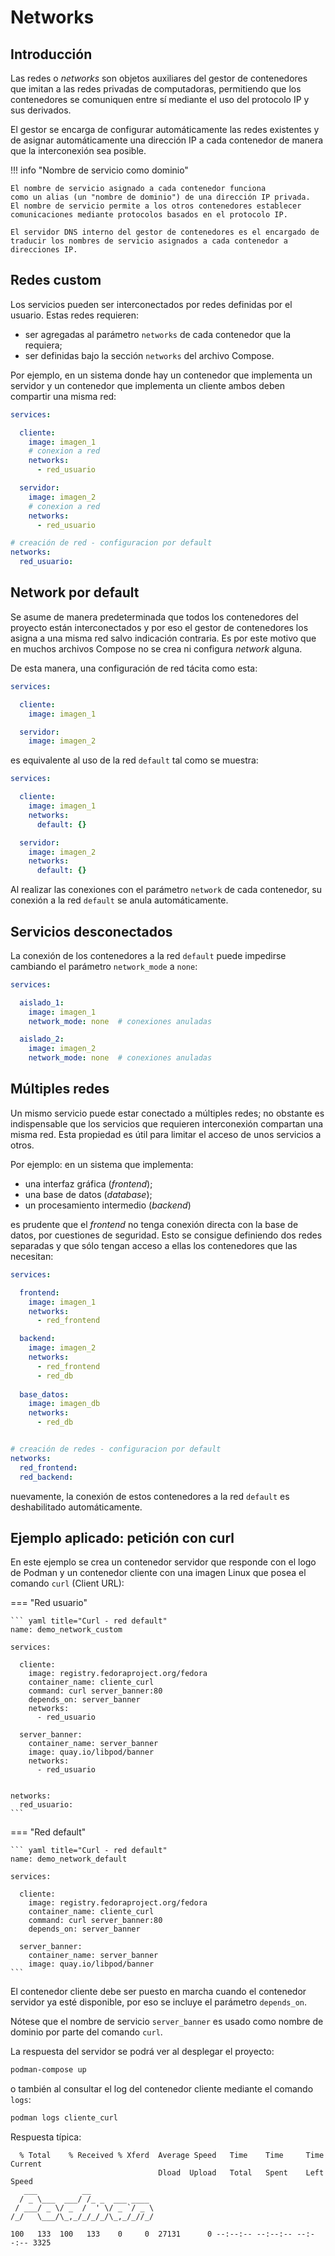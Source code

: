 

# Networks


## Introducción

Las redes o *networks* son objetos auxiliares del gestor de contenedores
que imitan a las redes privadas de computadoras,
permitiendo que los contenedores se comuniquen entre sí
mediante el uso del protocolo IP y sus derivados.

El gestor se encarga de configurar automáticamente las redes existentes
y de asignar automáticamente una dirección IP a cada contenedor de manera que la interconexión sea posible.

!!! info "Nombre de servicio como dominio"

    El nombre de servicio asignado a cada contenedor funciona
    como un alias (un "nombre de dominio") de una dirección IP privada.
    El nombre de servicio permite a los otros contenedores establecer comunicaciones mediante protocolos basados en el protocolo IP.

    El servidor DNS interno del gestor de contenedores es el encargado de traducir los nombres de servicio asignados a cada contenedor a direcciones IP.


## Redes custom

Los servicios pueden ser interconectados
por redes definidas por el usuario.
Estas redes requieren:

- ser agregadas al parámetro `networks` de cada contenedor que la requiera;
- ser definidas bajo la sección `networks` del archivo Compose.

Por ejemplo, 
en un sistema donde hay un contenedor que implementa un servidor
y un contenedor que implementa un cliente
ambos deben compartir una misma red:


``` yaml title="Redes - Creación y uso"
services:

  cliente:
    image: imagen_1
    # conexion a red
    networks:
      - red_usuario

  servidor:
    image: imagen_2
    # conexion a red
    networks:
      - red_usuario

# creación de red - configuracion por default
networks:
  red_usuario:
```


## Network por default

Se asume de manera predeterminada
que todos los contenedores del proyecto están interconectados
y por eso el gestor de contenedores
los asigna a una misma red salvo indicación contraria.
Es por este motivo que en muchos archivos Compose
no se crea ni configura *network* alguna.


De esta manera,
una configuración de red tácita como esta:

``` yaml
services:

  cliente:
    image: imagen_1

  servidor:
    image: imagen_2

```

es equivalente al uso de la red `default`
tal como se muestra:

``` yaml
services:

  cliente:
    image: imagen_1
    networks:
      default: {}

  servidor:
    image: imagen_2
    networks:
      default: {}
```

Al realizar las conexiones con el parámetro `network`
de cada contenedor, su conexión a la red `default` se anula automáticamente. 


## Servicios desconectados

La conexión de los contenedores a la red `default` puede impedirse 
cambiando el parámetro `network_mode` a `none`:

``` yaml
services:

  aislado_1:
    image: imagen_1
    network_mode: none  # conexiones anuladas

  aislado_2:
    image: imagen_2
    network_mode: none  # conexiones anuladas
```



## Múltiples redes

Un mismo servicio puede estar conectado a múltiples redes;
no obstante es indispensable que los servicios
que requieren interconexión
compartan una misma red.
Esta propiedad es útil para limitar el acceso de unos servicios a otros.


Por ejemplo: en un sistema que implementa:

- una interfaz gráfica (*frontend*);
- una base de datos (*database*);
- un procesamiento intermedio (*backend*)


es prudente que el *frontend* no tenga conexión directa con la base de datos, por cuestiones de seguridad.
Esto se consigue definiendo dos redes separadas y que sólo tengan acceso a ellas los contenedores que las necesitan:

``` yaml
services:

  frontend:
    image: imagen_1
    networks:
      - red_frontend

  backend:
    image: imagen_2
    networks:
      - red_frontend
      - red_db
  
  base_datos:
    image: imagen_db
    networks:
      - red_db


# creación de redes - configuracion por default
networks:
  red_frontend: 
  red_backend: 
```

nuevamente, la conexión de estos contenedores a la red `default` es deshabilitado automáticamente.



## Ejemplo aplicado: petición con curl


En este ejemplo se crea un contenedor servidor que responde con el logo de Podman
y un contenedor cliente
con una imagen Linux que posea el comando `curl` (Client URL):

=== "Red usuario"

    ``` yaml title="Curl - red default"
    name: demo_network_custom

    services:

      cliente:
        image: registry.fedoraproject.org/fedora
        container_name: cliente_curl
        command: curl server_banner:80 
        depends_on: server_banner
        networks:
          - red_usuario

      server_banner:
        container_name: server_banner
        image: quay.io/libpod/banner
        networks:
          - red_usuario


    networks:
      red_usuario:
    ```

=== "Red default"

    ``` yaml title="Curl - red default"
    name: demo_network_default

    services:

      cliente:
        image: registry.fedoraproject.org/fedora
        container_name: cliente_curl
        command: curl server_banner:80 
        depends_on: server_banner

      server_banner:
        container_name: server_banner
        image: quay.io/libpod/banner
    ```

El contenedor cliente debe ser puesto en marcha cuando el contenedor servidor ya esté disponible, por eso se incluye el parámetro `depends_on`.

Nótese que el nombre de servicio `server_banner`
es usado como nombre de dominio por parte del comando `curl`.


La respuesta del servidor se podrá ver al desplegar el proyecto:

```bash title="Componer"
podman-compose up 
```

o también al consultar el log del contenedor cliente mediante el comando `logs`:

``` bash title="Ver respuesta"
podman logs cliente_curl 
``` 

Respuesta típica:

```
  % Total    % Received % Xferd  Average Speed   Time    Time     Time  Current
                                 Dload  Upload   Total   Spent    Left  Speed
   ___          __              
  / _ \___  ___/ /_ _  ___ ____ 
 / ___/ _ \/ _  /  ' \/ _ `/ _ \
/_/   \___/\_,_/_/_/_/\_,_/_//_/

100   133  100   133    0     0  27131      0 --:--:-- --:--:-- --:--:-- 3325
```
